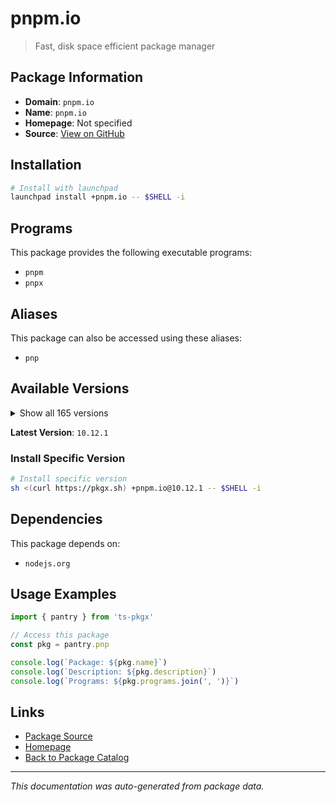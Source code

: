 # pnpm.io

> Fast, disk space efficient package manager

## Package Information

- **Domain**: `pnpm.io`
- **Name**: `pnpm.io`
- **Homepage**: Not specified
- **Source**: [View on GitHub](https://github.com/pkgxdev/pantry/tree/main/projects/pnpm.io/package.yml)

## Installation

```bash
# Install with launchpad
launchpad install +pnpm.io -- $SHELL -i
```

## Programs

This package provides the following executable programs:

- `pnpm`
- `pnpx`

## Aliases

This package can also be accessed using these aliases:

- `pnp`

## Available Versions

<details>
<summary>Show all 165 versions</summary>

- `10.12.1`, `10.12.0`, `10.11.1`, `10.11.0`, `10.10.0`
- `10.9.0`, `10.8.1`, `10.8.0`, `10.7.1`, `10.7.0`
- `10.6.5`, `10.6.4`, `10.6.3`, `10.6.2`, `10.6.1`
- `10.6.0`, `10.5.2`, `10.5.1`, `10.5.0`, `10.4.1`
- `10.4.0`, `10.3.0`, `10.2.1`, `10.2.0`, `10.1.0`
- `10.0.0`, `9.15.9`, `9.15.8`, `9.15.7`, `9.15.6`
- `9.15.5`, `9.15.4`, `9.15.3`, `9.15.2`, `9.15.1`
- `9.15.0`, `9.14.4`, `9.14.3`, `9.14.2`, `9.14.1`
- `9.13.2`, `9.13.1`, `9.13.0`, `9.12.3`, `9.12.2`
- `9.12.1`, `9.12.0`, `9.11.0`, `9.10.0`, `9.9.0`
- `9.8.0`, `9.7.1`, `9.7.0`, `9.6.0`, `9.5.0`
- `9.4.0`, `9.3.0`, `9.2.0`, `9.1.4`, `9.1.3`
- `9.1.2`, `9.1.1`, `9.1.0`, `9.0.6`, `9.0.5`
- `9.0.4`, `9.0.3`, `9.0.2`, `9.0.1`, `9.0.0`
- `8.15.9`, `8.15.8`, `8.15.7`, `8.15.6`, `8.15.5`
- `8.15.4`, `8.15.3`, `8.15.2`, `8.15.1`, `8.15.0`
- `8.14.3`, `8.14.2`, `8.14.1`, `8.14.0`, `8.13.1`
- `8.12.1`, `8.12.0`, `8.11.0`, `8.10.5`, `8.10.4`
- `8.10.3`, `8.10.2`, `8.10.1`, `8.10.0`, `8.9.2`
- `8.9.1`, `8.9.0`, `8.8.0`, `8.7.6`, `8.7.5`
- `8.7.4`, `8.7.3`, `8.7.1`, `8.7.0`, `8.6.12`
- `8.6.11`, `8.6.10`, `8.6.9`, `8.6.8`, `8.6.7`
- `8.6.6`, `8.6.5`, `8.6.4`, `8.6.3`, `8.6.2`
- `8.6.1`, `8.6.0`, `8.5.1`, `8.5.0`, `8.4.0`
- `8.3.1`, `8.3.0`, `8.2.0`, `8.1.1`, `8.1.0`
- `8.0.0`, `7.33.7`, `7.33.6`, `7.33.5`, `7.33.4`
- `7.33.3`, `7.33.2`, `7.33.1`, `7.33.0`, `7.32.5`
- `7.32.4`, `7.32.3`, `7.32.2`, `7.32.1`, `7.32.0`
- `7.31.0`, `7.30.5`, `7.30.3`, `7.30.1`, `7.30.0`
- `7.29.3`, `7.29.1`, `7.29.0`, `7.28.0`, `7.27.1`
- `7.27.0`, `7.26.3`, `7.26.2`, `7.26.1`, `7.26.0`
- `7.25.1`, `7.25.0`, `7.24.3`, `7.24.2`, `7.23.0`
- `7.22.0`, `7.21.0`, `7.20.0`, `7.19.0`, `7.18.2`

</details>

**Latest Version**: `10.12.1`

### Install Specific Version

```bash
# Install specific version
sh <(curl https://pkgx.sh) +pnpm.io@10.12.1 -- $SHELL -i
```

## Dependencies

This package depends on:

- `nodejs.org`

## Usage Examples

```typescript
import { pantry } from 'ts-pkgx'

// Access this package
const pkg = pantry.pnp

console.log(`Package: ${pkg.name}`)
console.log(`Description: ${pkg.description}`)
console.log(`Programs: ${pkg.programs.join(', ')}`)
```

## Links

- [Package Source](https://github.com/pkgxdev/pantry/tree/main/projects/pnpm.io/package.yml)
- [Homepage](#)
- [Back to Package Catalog](../package-catalog.md)

---

*This documentation was auto-generated from package data.*

